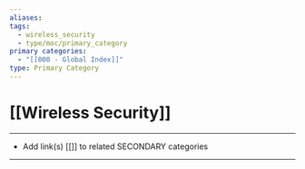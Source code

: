 ```yaml
---
aliases:
tags:
  - wireless_security
  - type/moc/primary_category
primary categories:
  - "[[000 - Global Index]]"
type: Primary Category
---
```

# [[Wireless Security]]

***

* Add link(s) [[]] to related SECONDARY categories

***

